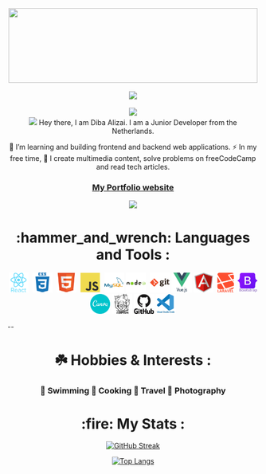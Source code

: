 
 <div id="header" align="center">
  <img src="https://media.giphy.com/media/sULKEgDMX8LcI/giphy.gif" width="500" height="150"/>
  
  ![](https://komarev.com/ghpvc/?username=dibaalizai&color=ff69b4)
</div>


<div id="header" align="center"> 
  <img src="https://media.giphy.com/media/HwBlFQZFcAoUcPHZdX/giphy.gif" width="100"/>
</div>

<div id="header" align="center"> 
  <img src="https://media.giphy.com/media/hvRJCLFzcasrR4ia7z/giphy.gif" width="20px"/> Hey there, I am Diba Alizai. I am a Junior Developer from the Netherlands. 

  :telescope: I’m learning and building frontend and backend web applications.
  :zap: In my free time, :seedling: I create multimedia content,  solve problems on freeCodeCamp and read tech articles.
</div>


<div id="main" align="center"> 
  
### <a href="https://dibaalizai.github.io/">My Portfolio website</a> 
</div>
  
<div id="main" align="center">
<img src="https://media.giphy.com/media/L1R1tvI9svkIWwpVYr/giphy.gif" width="200"/>
</div>

<div id="main" align="center"> <h1> :hammer_and_wrench: Languages and Tools : </h1>
 <img src="https://github.com/devicons/devicon/blob/master/icons/react/react-original-wordmark.svg" title="React" alt="React" width="40" height="40"/>&nbsp;
  <img src="https://github.com/devicons/devicon/blob/master/icons/css3/css3-plain-wordmark.svg"  title="CSS3" alt="CSS" width="40" height="40"/>&nbsp;
  <img src="https://github.com/devicons/devicon/blob/master/icons/html5/html5-original.svg" title="HTML5" alt="HTML" width="40" height="40"/>&nbsp;
  <img src="https://github.com/devicons/devicon/blob/master/icons/javascript/javascript-original.svg" title="JavaScript" alt="JavaScript" width="40" height="40"/>&nbsp;
  <img src="https://github.com/devicons/devicon/blob/master/icons/mysql/mysql-original-wordmark.svg" title="MySQL" **alt="MySQL" width="40" height="40"/>
  <img src="https://github.com/devicons/devicon/blob/master/icons/nodejs/nodejs-original-wordmark.svg" title="NodeJS" alt="NodeJS" width="40" height="40"/>&nbsp;
  <img src="https://github.com/devicons/devicon/blob/master/icons/git/git-original-wordmark.svg" title="Git" **alt="Git" width="40" height="40"/>
  <img src="https://github.com/devicons/devicon/blob/master/icons/vuejs/vuejs-original-wordmark.svg" title="Vue" **alt="Vue" width="40" height="40"/>
  <img src="https://github.com/devicons/devicon/blob/master/icons/angularjs/angularjs-original.svg" title="Angular" **alt="Angular" width="40" height="40"/>
  <img src="https://github.com/devicons/devicon/blob/master/icons/laravel/laravel-plain-wordmark.svg" title="Laravel" **alt="Laravel" width="40" height="40"/>
  <img src="https://github.com/devicons/devicon/blob/master/icons/bootstrap/bootstrap-original-wordmark.svg" title="Bootstrap" **alt="Bootstrap" width="40" height="40"/>
  <img src="https://github.com/devicons/devicon/blob/master/icons/canva/canva-original.svg" title="Canva" **alt="Canva" width="40" height="40"/>
  <img src="https://github.com/devicons/devicon/blob/master/icons/composer/composer-line-wordmark.svg" title="Composer" **alt="Composer" width="40" height="40"/>
  <img src="https://github.com/devicons/devicon/blob/master/icons/github/github-original-wordmark.svg" title="GitHub" **alt="GitHub" width="40" height="40"/>
  <img src="https://github.com/devicons/devicon/blob/master/icons/vscode/vscode-original-wordmark.svg" title="VSCode" **alt="VSCode" width="40" height="40"/>

</div>

--
 <div id="main" align="center">
 <h1> ☘️ Hobbies & Interests : </h1>

### 💙 Swimming 💙 Cooking 💙 Travel 💙 Photography 

</div>  
 
 
<div id="main" align="center">
 <h1> :fire: My Stats : </h1>
 
[![GitHub Streak](http://github-readme-streak-stats.herokuapp.com?user=dibaalizai)](https://git.io/streak-stats)
  
[![Top Langs](https://github-readme-stats.vercel.app/api/top-langs/?username=dibaalizai)](https://github.com/anuraghazra/github-readme-stats)

</div>  
